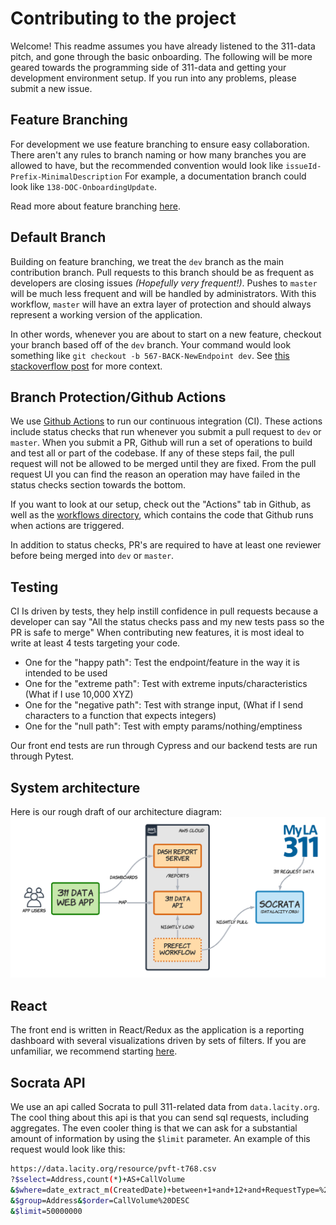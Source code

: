 # Contributing to the project

Welcome! This readme assumes you have already listened to the 311-data pitch, and gone through the basic onboarding. The following will be more geared towards the programming side of 311-data and getting your development environment setup. If you run into any problems, please submit a new issue.

## Feature Branching

For development we use feature branching to ensure easy collaboration. There aren't any rules to branch naming or how many branches you are allowed to have, but the recommended convention would look like `issueId-Prefix-MinimalDescription`
For example, a documentation branch could look like `138-DOC-OnboardingUpdate`.

Read more about feature branching [here](https://www.atlassian.com/git/tutorials/comparing-workflows/feature-branch-workflow).

## Default Branch

Building on feature branching, we treat the `dev` branch as the main contribution branch. Pull requests to this branch should be as frequent as developers are closing issues *(Hopefully very frequent!)*. Pushes to `master` will be much less frequent and will be handled by administrators. With this workflow, `master` will have an extra layer of protection and should always represent a working version of the application.

In other words, whenever you are about to start on a new feature, checkout your branch based off of the `dev` branch. Your command would look something like `git checkout -b 567-BACK-NewEndpoint dev`. See [this stackoverflow post](https://stackoverflow.com/questions/4470523/create-a-branch-in-git-from-another-branch) for more context.

## Branch Protection/Github Actions

We use [Github Actions](https://github.com/features/actions) to run our continuous integration (CI). These actions include status checks that run whenever you submit a pull request to `dev` or `master`. When you submit a PR, Github will run a set of operations to build and test all or part of the codebase. If any of these steps fail, the pull request will not be allowed to be merged until they are fixed. From the pull request UI you can find the reason an operation may have failed in the status checks section towards the bottom.

If you want to look at our setup, check out the "Actions" tab in Github, as well as the [workflows directory](https://github.com/hackforla/311-data/tree/master/.github/workflows), which contains the code that Github runs when actions are triggered.

In addition to status checks, PR's are required to have at least one reviewer before being merged into `dev` or `master`.

## Testing

CI Is driven by tests, they help instill confidence in pull requests because a developer can say "All the status checks pass and my new tests pass so the PR is safe to merge" When contributing new features, it is most ideal to write at least 4 tests targeting your code.

- One for the "happy path": Test the endpoint/feature in the way it is intended to be used
- One for the "extreme path": Test with extreme inputs/characteristics (What if I use 10,000 XYZ)
- One for the "negative path": Test with strange input, (What if I send characters to a function that expects integers)
- One for the "null path": Test with empty params/nothing/emptiness

Our front end tests are run through Cypress and our backend tests are run through Pytest.

## System architecture

Here is our rough draft of our architecture diagram:
![System diagram](images/data-arch.png)

## React

The front end is written in React/Redux as the application is a reporting dashboard with several visualizations driven by sets of filters. If you are unfamiliar, we recommend starting [here](https://hackernoon.com/getting-started-with-react-redux-1baae4dcb99b).

## Socrata API

We use an api called Socrata to pull 311-related data from `data.lacity.org`. The cool thing about this api is that you can send sql requests, including aggregates. The even cooler thing is that we can ask for a substantial amount of information by using the `$limit` parameter.
An example of this request would look like this:

```bash
https://data.lacity.org/resource/pvft-t768.csv
?$select=Address,count(*)+AS+CallVolume
&$where=date_extract_m(CreatedDate)+between+1+and+12+and+RequestType=%27Bulky%20Items%27+and+NCName=%27ARLETA%20NC%27
&$group=Address&$order=CallVolume%20DESC
&$limit=50000000
```

